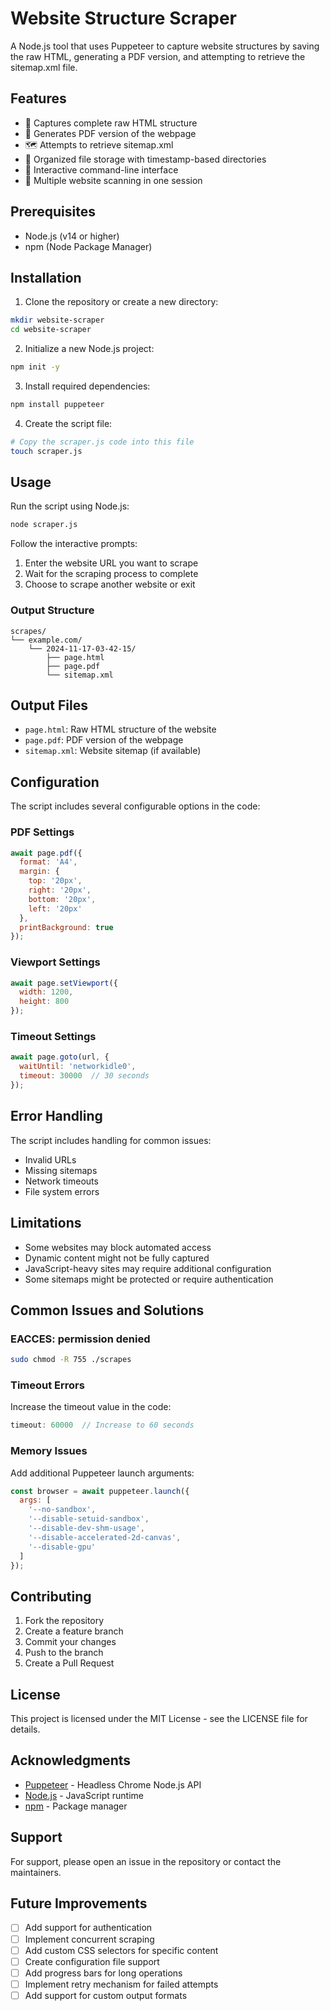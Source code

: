 # Website Structure Scraper

A Node.js tool that uses Puppeteer to capture website structures by saving the raw HTML, generating a PDF version, and attempting to retrieve the sitemap.xml file.

## Features

- 📑 Captures complete raw HTML structure
- 📄 Generates PDF version of the webpage
- 🗺️ Attempts to retrieve sitemap.xml
- 📁 Organized file storage with timestamp-based directories
- 🤝 Interactive command-line interface
- 🔄 Multiple website scanning in one session

## Prerequisites

- Node.js (v14 or higher)
- npm (Node Package Manager)

## Installation

1. Clone the repository or create a new directory:
```bash
mkdir website-scraper
cd website-scraper
```

2. Initialize a new Node.js project:
```bash
npm init -y
```

3. Install required dependencies:
```bash
npm install puppeteer
```

4. Create the script file:
```bash
# Copy the scraper.js code into this file
touch scraper.js
```

## Usage

Run the script using Node.js:
```bash
node scraper.js
```

Follow the interactive prompts:
1. Enter the website URL you want to scrape
2. Wait for the scraping process to complete
3. Choose to scrape another website or exit

### Output Structure

```
scrapes/
└── example.com/
    └── 2024-11-17-03-42-15/
        ├── page.html
        ├── page.pdf
        └── sitemap.xml
```

## Output Files

- `page.html`: Raw HTML structure of the website
- `page.pdf`: PDF version of the webpage
- `sitemap.xml`: Website sitemap (if available)

## Configuration

The script includes several configurable options in the code:

### PDF Settings
```javascript
await page.pdf({
  format: 'A4',
  margin: {
    top: '20px',
    right: '20px',
    bottom: '20px',
    left: '20px'
  },
  printBackground: true
});
```

### Viewport Settings
```javascript
await page.setViewport({
  width: 1200,
  height: 800
});
```

### Timeout Settings
```javascript
await page.goto(url, {
  waitUntil: 'networkidle0',
  timeout: 30000  // 30 seconds
});
```

## Error Handling

The script includes handling for common issues:
- Invalid URLs
- Missing sitemaps
- Network timeouts
- File system errors

## Limitations

- Some websites may block automated access
- Dynamic content might not be fully captured
- JavaScript-heavy sites may require additional configuration
- Some sitemaps might be protected or require authentication

## Common Issues and Solutions

### EACCES: permission denied
```bash
sudo chmod -R 755 ./scrapes
```

### Timeout Errors
Increase the timeout value in the code:
```javascript
timeout: 60000  // Increase to 60 seconds
```

### Memory Issues
Add additional Puppeteer launch arguments:
```javascript
const browser = await puppeteer.launch({
  args: [
    '--no-sandbox',
    '--disable-setuid-sandbox',
    '--disable-dev-shm-usage',
    '--disable-accelerated-2d-canvas',
    '--disable-gpu'
  ]
});
```

## Contributing

1. Fork the repository
2. Create a feature branch
3. Commit your changes
4. Push to the branch
5. Create a Pull Request

## License

This project is licensed under the MIT License - see the LICENSE file for details.

## Acknowledgments

- [Puppeteer](https://pptr.dev/) - Headless Chrome Node.js API
- [Node.js](https://nodejs.org/) - JavaScript runtime
- [npm](https://www.npmjs.com/) - Package manager

## Support

For support, please open an issue in the repository or contact the maintainers.

## Future Improvements

- [ ] Add support for authentication
- [ ] Implement concurrent scraping
- [ ] Add custom CSS selectors for specific content
- [ ] Create configuration file support
- [ ] Add progress bars for long operations
- [ ] Implement retry mechanism for failed attempts
- [ ] Add support for custom output formats
